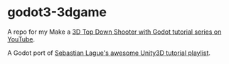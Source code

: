 # godot3-3dgame
A repo for my Make a [3D Top Down Shooter with Godot tutorial series on YouTube](https://www.youtube.com/playlist?list=PLaGRTLvEbVzyUMwjUPgrreyRE3AY8jhOK).

A Godot port of [Sebastian Lague's awesome Unity3D tutorial playlist](https://www.youtube.com/playlist?list=PLFt_AvWsXl0ctd4dgE1F8g3uec4zKNRV0).


